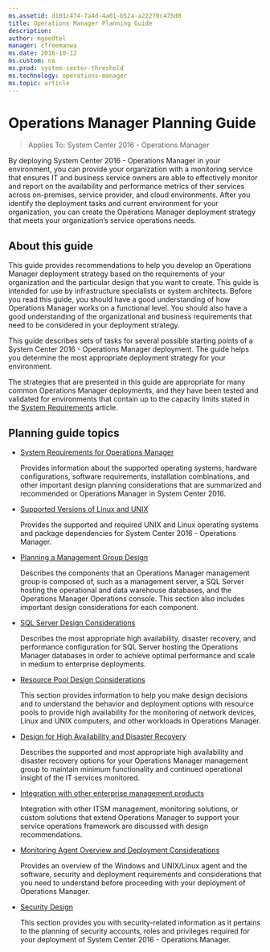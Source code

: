 ```yaml
---
ms.assetid: d101c474-7a4d-4a01-b52a-a22270c475d0
title: Operations Manager Planning Guide
description:
author: mgoedtel
manager: cfreemanwa
ms.date: 2016-10-12
ms.custom: na
ms.prod: system-center-threshold
ms.technology: operations-manager
ms.topic: article
---
```


# Operations Manager Planning Guide

>Applies To: System Center 2016 - Operations Manager

By deploying System Center 2016 - Operations Manager in your environment, you can provide your organization with a monitoring service that ensures IT and business service owners are able to effectively monitor and report on the availability and performance metrics of their services across on-premises, service provider, and cloud environments.  After you identify the deployment tasks and current environment for your organization, you can create the Operations Manager deployment strategy that meets your organization’s service operations needs.  

## About this guide

This guide provides recommendations to help you develop an Operations Manager deployment strategy based on the requirements of your organization and the particular design that you want to create.  This guide is intended for use by infrastructure specialists or system architects.  Before you read this guide, you should have a good understanding of how Operations Manager works on a functional level. You should also have a good understanding of the organizational and business requirements that need to be considered in your deployment strategy.  

This guide describes sets of tasks for several possible starting points of a System Center 2016 - Operations Manager deployment.  The guide helps you determine the most appropriate deployment strategy for your environment.

The strategies that are presented in this guide are appropriate for many common Operations Manager deployments, and they have been tested and validated for environments that contain up to the capacity limits stated in the [System Requirements](system-requirements.md) article.  


## Planning guide topics

- [System Requirements for Operations Manager](system-requirements.md)

    Provides information about the supported operating systems, hardware configurations, software requirements, installation combinations, and other important design planning considerations that are summarized and recommended or Operations Manager in System Center 2016. 

- [Supported Versions of Linux and UNIX](supported-unix-and-linux-operating-system-versions.md)

    Provides the supported and required UNIX and Linux operating systems and package dependencies for System Center 2016 - Operations Manager.  

- [Planning a Management Group Design](planning-a-management-group-design.md)

    Describes the components that an Operations Manager management group is composed of, such as a management server, a SQL Server hosting the operational and data warehouse databases, and the Operations Manager Operations console.  This section also includes important design considerations for each component.  

- [SQL Server Design Considerations](planning-sqlserver-design.md)

    Describes the most appropriate high availability, disaster recovery, and performance configuration for SQL Server hosting the Operations Manager databases in order to achieve optimal performance and scale in medium to enterprise deployments.

- [Resource Pool Design Considerations](planning-resource-pool-design.md)

    This section provides information to help you make design decisions and to understand the behavior and deployment options with resource pools to provide high availability for the monitoring of network devices, Linux and UNIX computers, and other workloads in Operations Manager.  

- [Design for High Availability and Disaster Recovery](planning-hadr-design.md)

    Describes the supported and most appropriate high availability and disaster recovery options for your Operations Manager management group to maintain minimum functionality and continued operational insight of the IT services monitored.  

- [Integration with other enterprise management products](planning-integration-with-other-management-solutions.md)

    Integration with other ITSM management, monitoring solutions, or custom solutions that extend Operations Manager to support your service operations framework are discussed with design recommendations.

- [Monitoring Agent Overview and Deployment Considerations](planning-agents.md)

    Provides an overview of the Windows and UNIX/Linux agent and the software, security and deployment requirements and considerations that you need to understand before proceeding with your deployment of Operations Manager.

- [Security Design](plan-security-summary.md)

    This section provides you with security-related information as it pertains to the planning of security accounts, roles and privileges required for your deployment of System Center 2016 - Operations Manager.




